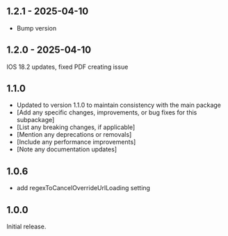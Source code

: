 ## 1.2.1 - 2025-04-10

* Bump version

## 1.2.0 - 2025-04-10

IOS 18.2 updates, fixed PDF creating issue

## 1.1.0

* Updated to version 1.1.0 to maintain consistency with the main package
* [Add any specific changes, improvements, or bug fixes for this subpackage]
* [List any breaking changes, if applicable]
* [Mention any deprecations or removals]
* [Include any performance improvements]
* [Note any documentation updates]

## 1.0.6

* add regexToCancelOverrideUrlLoading setting


## 1.0.0

Initial release.
